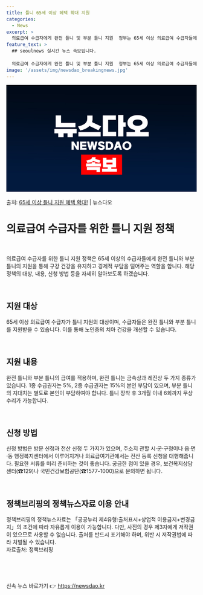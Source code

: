 ```yaml
---
title: 틀니 65세 이상 혜택 확대 지원
categories:
  - News
excerpt: >
  의료급여 수급자에게 완전 틀니 및 부분 틀니 지원  정부는 65세 이상 의료급여 수급자들에게 완전 틀니와 부…
feature_text: >
  ## seoulnews 실시간 뉴스 속보입니다.

  의료급여 수급자에게 완전 틀니 및 부분 틀니 지원  정부는 65세 이상 의료급여 수급자들에게 완전 틀니와 부…
image: '/assets/img/newsdao_breakingnews.jpg'
---
```


![뉴스다오 속보](/assets/img/newsdao_breakingnews.jpg)

<p>출처: <a href="https://newsdao.kr/4325" rel="dofollow">65세 이상 틀니 지원 혜택 확대!</a> | 뉴스다오</p>

<h1 data-ke-size="size28">의료급여 수급자를 위한 틀니 지원 정책</h1>
<p data-ke-size="size16">&nbsp;</p>
의료급여 수급자를 위한 틀니 지원 정책은 65세 이상의 수급자들에게 완전 틀니와 부분 틀니의 지원을 통해 구강 건강을 유지하고 경제적 부담을 덜어주는 역할을 합니다. 해당 정책의 대상, 내용, 신청 방법 등을 자세히 알아보도록 하겠습니다.
<p data-ke-size="size16">&nbsp;</p>

<h2 data-ke-size="size26">지원 대상</h2>
<p data-ke-size="size16">65세 이상 의료급여 수급자가 틀니 지원의 대상이며, 수급자들은 완전 틀니와 부분 틀니를 지원받을 수 있습니다. 이를 통해 노인층의 치아 건강을 개선할 수 있습니다.</p>
<p data-ke-size="size16">&nbsp;</p>

<h2 data-ke-size="size26">지원 내용</h2>
<p data-ke-size="size16">완전 틀니와 부분 틀니의 급여를 적용하며, 완전 틀니는 금속상과 레진상 두 가지 종류가 있습니다. 1종 수급권자는 5%, 2종 수급권자는 15%의 본인 부담이 있으며, 부분 틀니의 지대치는 별도로 본인이 부담하여야 합니다. 틀니 장착 후 3개월 이내 6회까지 무상 수리가 가능합니다.</p>
<p data-ke-size="size16">&nbsp;</p>

<h2 data-ke-size="size26">신청 방법</h2>
<p data-ke-size="size16">신청 방법은 방문 신청과 전산 신청 두 가지가 있으며, 주소지 관할 시·군·구청이나 읍·면·동 행정복지센터에서 이루어지거나 의료급여기관에서는 전산 등록 신청을 대행해줍니다. 필요한 서류를 미리 준비하는 것이 좋습니다. 궁금한 점이 있을 경우, 보건복지상담센터(☎129)나 국민건강보험공단(☎1577-1000)으로 문의하면 됩니다.</p>
<p data-ke-size="size16">&nbsp;</p>

<h2 data-ke-size="size26">정책브리핑의 정책뉴스자료 이용 안내</h2>
<p data-ke-size="size16">정책브리핑의 정책뉴스자료는 「공공누리 제4유형:출처표시+상업적 이용금지+변경금지」의 조건에 따라 자유롭게 이용이 가능합니다. 다만, 사진의 경우 제3자에게 저작권이 있으므로 사용할 수 없습니다. 출처를 반드시 표기해야 하며, 위반 시 저작권법에 따라 처벌될 수 있습니다. <br>
자료출처: 정책브리핑 </p>
<p data-ke-size="size16">&nbsp;</p>
<p data-ke-size="size16">&nbsp;</p> 

신속 뉴스 바로가기 👉 <a href="https://newsdao.kr" rel="dofollow">https://newsdao.kr</a>


